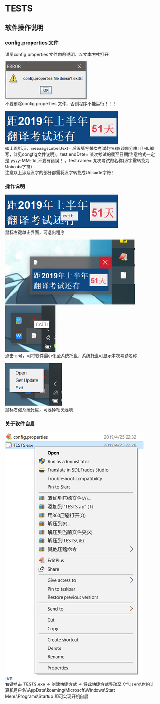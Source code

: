 # TESTS
## 软件操作说明
### config.properties 文件
详见config.properties 文件内的说明，以文本方式打开  

![avatar](pic0.png)  
不要删除config.properties 文件，否则程序不能运行！！！  
  
  
![avatar](pic1.png)  
如上图所示，messageLabel.text= 后面填写某次考试的名称(该部分由HTML编写，详见congfig文件说明)，test.endDate= 某次考试的截至日期(注意格式一定是 yyyy-MM-dd,不要有错误！)，test.name= 某次考试的名称(汉字需转换为Unicode字符)  
注意以上涉及汉字的部分都需将汉字转换成Unicode字符！

### 操作说明
![avatar](pic2.png)  
鼠标右键单击界面，可退出程序  
  
  
![avatar](pic3.png) ![avatar](pic4.png)  
点击 x 号，可将软件最小化至系统托盘，系统托盘可显示本次考试名称
  
  
![avatar](pic5.png)  
鼠标右键系统托盘，可选择相关选项  
  
  
### 关于软件自启
![avatar](pic6.png)  
右键单击 TESTS.exe -> 创建快捷方式 -> 将此快捷方式移动至 C:\Users\你的计算机用户名\AppData\Roaming\Microsoft\Windows\Start Menu\Programs\Startup 即可实现开机自启

